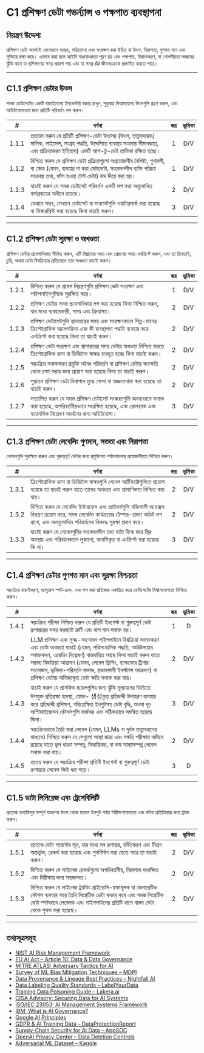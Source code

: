 # C1 প্রশিক্ষণ ডেটা গভর্ন্যান্স ও পক্ষপাত ব্যবস্থাপনা

## নিয়ন্ত্রণ উদ্দেশ্য

প্রশিক্ষণ ডেটা অবশ্যই এমনভাবে সংগ্রহ, পরিচালনা এবং সংরক্ষণ করা উচিত যা উৎস, নিরাপত্তা, গুণগত মান এবং সুবিচার রক্ষা করে। এভাবে করা হলে আইনি বাধ্যবাধকতা পূরণ হয় এবং পক্ষপাত, বিষাক্তকরণ, বা গোপনীয়তা লঙ্ঘনের ঝুঁকি কমে যা প্রশিক্ষণের সময় প্রকাশ পায় এবং যা সমগ্র AI জীবনচক্রকে প্রভাবিত করতে পারে।

---

## C1.1 প্রশিক্ষণ ডেটার উত্স

সমস্ত ডেটাসেটের একটি যাচাইযোগ্য ইনভেন্টরি বজায় রাখুন, শুধুমাত্র বিশ্বাসযোগ্য উৎসগুলি গ্রহণ করুন, এবং অডিটযোগ্যতার জন্য প্রতিটি পরিবর্তন লগ করুন।

|   #   | বর্ণনা                                                                                                                                                                                                       | স্তর | ভূমিকা |
| :---: | ------------------------------------------------------------------------------------------------------------------------------------------------------------------------------------------------------------ | :--: | :----: |
| 1.1.1 | প্রত্যয়ন করুন যে প্রতিটি প্রশিক্ষণ-ডেটা উৎসের (উৎস, তত্ত্বাবধায়ক/মালিক, লাইসেন্স, সংগ্রহ পদ্ধতি, উদ্দেশ্যিত ব্যবহার সংক্রান্ত সীমাবদ্ধতা, এবং প্রক্রিয়াকরণ ইতিহাস) একটি আপ-টু-ডেট তালিকা রক্ষিত হচ্ছে।    |  1   |  D/V   |
| 1.1.2 | নিশ্চিত করুন যে প্রশিক্ষণ ডেটা প্রক্রিয়াগুলো অপ্রয়োজনীয় বৈশিষ্ট্য, গুণাবলী, বা ক্ষেত্র (যেমন, ব্যবহার না করা মেটাডেটা, সংবেদনশীল ব্যক্তি পরিচয় সংক্রান্ত তথ্য, ফাঁস হওয়া টেস্ট ডেটা) বাদ দিয়ে করা হয়। |  1   |  D/V   |
| 1.1.3 | যাচাই করুন যে সমস্ত ডেটাসেট পরিবর্তন একটি লগ করা অনুমোদিত কর্মপ্রবাহের অধীনে রয়েছে।                                                                                                                         |  2   |  D/V   |
| 1.1.4 | যেখানে সম্ভব, সেখানে ডেটাসেট বা সাবসেটগুলি ওয়াটারমার্ক করা হয়েছে বা ফিঙ্গারপ্রিন্ট করা হয়েছে কিনা যাচাই করুন।                                                                                             |  3   |  D/V   |

---

## C1.2 প্রশিক্ষণ ডেটা সুরক্ষা ও অখণ্ডতা

প্রশিক্ষণ ডেটার প্রবেশাধিকার সীমিত করুন, এটি বিশ্রামের সময় এবং প্রেরণের সময় এনক্রিপ্ট করুন, এবং তা ছিনতাই, চুরি, অথবা ডেটা বিষক্রিয়ার প্রতিরোধে তার অখণ্ডতা যাচাই করুন।

|   #   | বর্ণনা                                                                                                                                                                         | স্তর | ভূমিকা |
| :---: | ------------------------------------------------------------------------------------------------------------------------------------------------------------------------------ | :--: | :----: |
| 1.2.1 | নিশ্চিত করুন যে প্রবেশ নিয়ন্ত্রণগুলি প্রশিক্ষণ ডেটা সংরক্ষণ এবং পাইপলাইনগুলিকে সুরক্ষিত করে।                                                                                  |  1   |  D/V   |
| 1.2.2 | প্রশিক্ষণ ডেটার সমস্ত প্রবেশাধিকার লগ করা হয়েছে কিনা নিশ্চিত করুন, যার মধ্যে ব্যবহারকারী, সময় এবং ক্রিয়াসহ।                                                                 |  2   |  D/V   |
| 1.2.3 | প্রশিক্ষণ ডেটাসেটগুলি স্থানান্তরের সময় এবং সংরক্ষণকালে শিল্প-মানের ক্রিপ্টোগ্রাফিক অ্যালগরিদম এবং কী ব্যবস্থাপনা পদ্ধতি ব্যবহার করে এনক্রিপ্ট করা হয়েছে কিনা তা যাচাই করুন।  |  2   |  D/V   |
| 1.2.4 | প্রশিক্ষণ ডেটা সংরক্ষণ এবং স্থানান্তরের সময় ডেটার অখণ্ডতা নিশ্চিত করতে ক্রিপ্টোগ্রাফিক হ্যাশ বা ডিজিটাল স্বাক্ষর ব্যবহৃত হচ্ছে কিনা যাচাই করুন।                               |  2   |  D/V   |
| 1.2.5 | স্বয়ংক্রিয় সনাক্তকরণ প্রযুক্তি অবৈধ পরিবর্তন বা প্রশিক্ষণ ডেটার ক্ষয়ক্ষতি থেকে রক্ষা করার জন্য প্রয়োগ করা হয়েছে কিনা তা যাচাই করুন।                                       |  2   |  D/V   |
| 1.2.6 | পুরাতন প্রশিক্ষণ ডেটা নিরাপদে মুছে ফেলা বা অজ্ঞাতনামা করা হয়েছে তা যাচাই করুন।                                                                                                |  2   |  D/V   |
| 1.2.7 | সত্যাপিত করুন যে সমস্ত প্রশিক্ষণ ডেটাসেট সংস্করণগুলি অনন্যভাবে সনাক্ত করা হয়েছে, অপরিবর্তনীয়ভাবে সংরক্ষিত হয়েছে, এবং রোলব্যাক এবং ফরেনসিক বিশ্লেষণ সমর্থনের জন্য অডিটযোগ্য। |  3   |  D/V   |

---

## C1.3 প্রশিক্ষণ ডেটা লেবেলিং গুণমান, সততা এবং নিরাপত্তা

লেবেলগুলি সুরক্ষিত করুন এবং গুরুত্বপূর্ণ ডেটার জন্য প্রযুক্তিগত পর্যালোচনার প্রয়োজনীয়তা নিশ্চিত করুন।

|   #   | বর্ণনা                                                                                                                                                                                                         | স্তর | ভূমিকা |
| :---: | -------------------------------------------------------------------------------------------------------------------------------------------------------------------------------------------------------------- | :--: | :----: |
| 1.3.1 | ক্রিপ্টোগ্রাফিক হ্যাশ বা ডিজিটাল স্বাক্ষরগুলি লেবেল আর্টিফ্যাক্টগুলিতে প্রয়োগ হয়েছে তা যাচাই করুন যাতে তাদের অখণ্ডতা এবং প্রামাণিকতা নিশ্চিত করা যায়।                                                       |  2   |  D/V   |
| 1.3.2 | নিশ্চিত করুন যে লেবেলিং ইন্টারফেস এবং প্ল্যাটফর্মগুলি শক্তিশালী অ্যাক্সেস নিয়ন্ত্রণ প্রয়োগ করে, সমস্ত লেবেলিং কার্যক্রমের টেম্পার-প্রমাণ অডিট লগ রাখে, এবং অননুমোদিত পরিবর্তনের বিরুদ্ধে সুরক্ষা প্রদান করে। |  2   |  D/V   |
| 1.3.3 | যাচাই করুন যে লেবেলগুলির সংবেদনশীল তথ্য ডাটা ফিল্ড স্তরে স্থির অবস্থায় এবং পরিবহনকালে লুকানো, অনামিকৃত বা এংক্রিপ্ট করা হয়েছে কি না।                                                                         |  3   |  D/V   |

---

## C1.4 প্রশিক্ষণ ডেটার গুণগত মান এবং সুরক্ষা নিশ্চয়তা

স্বয়ংক্রিয় যাচাইকরণ, ম্যানুয়াল স্পট-চেক, এবং লগ করা প্রতিকার একত্রিত করে ডেটাসেটের বিশ্বাসযোগ্যতা নিশ্চিত করুন।

|   #   | বর্ণনা                                                                                                                                                                                                                                                                                                                                                                                     | স্তর | ভূমিকা |
| :---: | ------------------------------------------------------------------------------------------------------------------------------------------------------------------------------------------------------------------------------------------------------------------------------------------------------------------------------------------------------------------------------------------ | :--: | :----: |
| 1.4.1 | স্বয়ংক্রিয় পরীক্ষা নিশ্চিত করুন যে প্রতিটি ইনগেস্ট বা গুরুত্বপূর্ণ ডেটা রূপান্তরের সময় ফরম্যাট ত্রুটি এবং নাল মান সনাক্ত হয়।                                                                                                                                                                                                                                                           |  1   |   D    |
| 1.4.2 | LLM প্রশিক্ষণ এবং সূক্ষ্ম-সংশোধন পাইপলাইনে বিষক্রিয়া সনাক্তকরণ এবং ডেটা অখণ্ডতা যাচাই (যেমন, পরিসংখ্যনিক পদ্ধতি, আউটলায়ার সনাক্তকরণ, এম্বেডিং বিশ্লেষণ) বাস্তবায়িত আছে কিনা যাচাই করুন যাতে সম্ভাব্য বিষক্রিয়া আক্রমণ (যেমন, লেবেল ফ্লিপিং, ব্যাকডোর ট্রিগার সংযোজন, ভূমিকা-পরিবর্তন কমান্ড, প্রভাবশালী ইনস্ট্যান্স আক্রমণ) বা প্রশিক্ষণ ডেটায় অনিচ্ছাকৃত ডেটা ক্ষতি সনাক্ত করা যায়। |  2   |  D/V   |
| 1.4.3 | যাচাই করুন যে প্রাসঙ্গিক মডেলগুলির জন্য ঝুঁকি মূল্যায়নের ভিত্তিতে উপযুক্ত প্রতিরক্ষা ব্যবস্থা, যেমন- 생성কৃত প্রতিদ্বন্দ্বী উদাহরণ ব্যবহার করে প্রতিদ্বন্দ্বী প্রশিক্ষণ, পরিপ্রেক্ষিত ইনপুটসহ ডেটা বৃদ্ধি, অথবা দৃঢ় অপ্টিমাইজেশন কৌশলগুলি কার্যকর এবং সঠিকভাবে সমন্বিত হয়েছে কিনা।                                                                                                        |  3   |  D/V   |
| 1.4.4 | স্বয়ংক্রিয়ভাবে তৈরি করা লেবেল (যেমন, LLMs বা দুর্বল তত্ত্বাবধানের মাধ্যমে) নিশ্চিত করুন যে সেগুলো আস্থা মাত্রা এবং সঙ্গতি পরীক্ষার অধীনে রয়েছে যাতে ভুল ধারণা সম্পন্ন, বিভ্রান্তিকর, বা কম আস্থাসম্পন্ন লেবেল সনাক্ত করা যায়।                                                                                                                                                          |  2   |  D/V   |
| 1.4.5 | প্রত্যয় করুন যে স্বয়ংক্রিয় পরীক্ষা প্রতিটি ইনগেস্ট বা গুরুত্বপূর্ণ ডেটা রূপান্তরে লেবেল স্কিউ ধরা পড়ে।                                                                                                                                                                                                                                                                                 |  3   |   D    |

---

## C1.5 ডাটা লিনিয়েজ এবং ট্রেসেবিলিটি

প্রত্যেক তথ্যবিন্দুর সম্পূর্ণ যাত্রাপথ উৎস থেকে মডেল ইনপুট পর্যন্ত নিরীক্ষণযোগ্যতা এবং ঘটনা প্রতিক্রিয়ার জন্য ট্র্যাক করুন।

|   #   | বর্ণনা                                                                                                                                                                                                                   | স্তর | ভূমিকা |
| :---: | ------------------------------------------------------------------------------------------------------------------------------------------------------------------------------------------------------------------------ | :--: | :----: |
| 1.5.1 | প্রত্যেক ডেটা পয়েন্টের সূত্র, যার মধ্যে সব রূপান্তর, বর্ধিতকরণ এবং মিশ্রণ অন্তর্ভুক্ত, রেকর্ড করা হয়েছে এবং পুনর্নির্মাণ করা যেতে পারে তা যাচাই করুন।                                                                    |  2   |  D/V   |
| 1.5.2 | নিশ্চিত করুন যে লাইনেজ রেকর্ডগুলো অপরিবর্তনীয়, নিরাপদে সংরক্ষিত এবং নিরীক্ষার জন্য সহজলভ্য।                                                                                                                             |  2   |  D/V   |
| 1.5.3 | নিশ্চিত করুন যে লাইনেজ ট্র্যাকিং প্রাইভেসি-রক্ষামূলক বা জেনারেটিভ কৌশল ব্যবহার করে তৈরি সিন্থেটিক ডেটা কভার করে এবং সমস্ত সিন্থেটিক ডেটা স্পষ্টভাবে লেবেলড এবং পাইপলাইনের প্রতিটি ধাপে বাস্তব ডেটা থেকে পৃথক করা হয়েছে। |  2   |  D/V   |

---

## তথ্যসূত্রসমূহ

* [NIST AI Risk Management Framework](https://www.nist.gov/itl/ai-risk-management-framework)
* [EU AI Act – Article 10: Data & Data Governance](https://artificialintelligenceact.eu/article/10/)
* [MITRE ATLAS: Adversary Tactics for AI](https://atlas.mitre.org/)
* [Survey of ML Bias Mitigation Techniques – MDPI](https://www.mdpi.com/2673-6470/4/1/1)
* [Data Provenance & Lineage Best Practices – Nightfall AI](https://www.nightfall.ai/ai-security-101/data-provenance-and-lineage)
* [Data Labeling Quality Standards – LabelYourData](https://labelyourdata.com/articles/data-labeling-quality-and-how-to-measure-it)
* [Training Data Poisoning Guide – Lakera.ai](https://www.lakera.ai/blog/training-data-poisoning)
* [CISA Advisory: Securing Data for AI Systems](https://www.cisa.gov/news-events/cybersecurity-advisories/aa25-142a)
* [ISO/IEC 23053: AI Management Systems Framework](https://www.iso.org/sectors/it-technologies/ai)
* [IBM: What is AI Governance?](https://www.ibm.com/think/topics/ai-governance)
* [Google AI Principles](https://ai.google/principles/)
* [GDPR & AI Training Data – DataProtectionReport](https://www.dataprotectionreport.com/2024/08/recent-regulatory-developments-in-training-artificial-intelligence-ai-models-under-the-gdpr/)
* [Supply-Chain Security for AI Data – AppSOC](https://www.appsoc.com/blog/ai-is-the-new-frontier-of-supply-chain-security)
* [OpenAI Privacy Center – Data Deletion Controls](https://privacy.openai.com/policies?modal=take-control)
* [Adversarial ML Dataset – Kaggle](https://www.kaggle.com/datasets/cnrieiit/adversarial-machine-learning-dataset)

